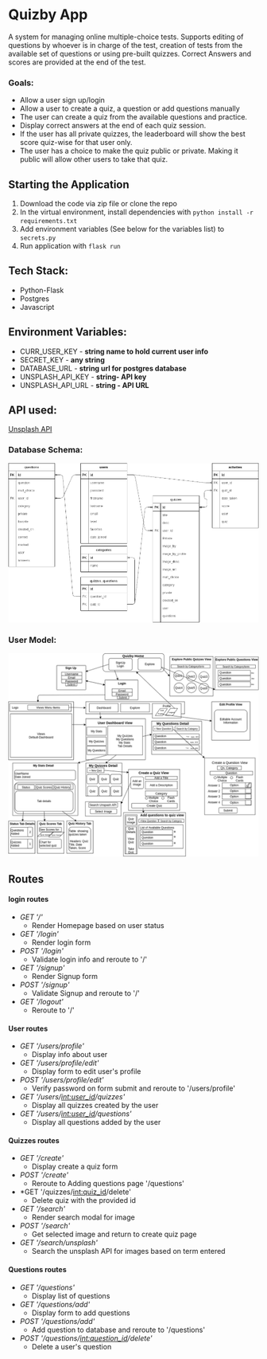 # Quizby App

A system for managing online multiple-choice tests. Supports editing of questions by whoever is in charge of the test, creation of tests from the available set of questions or using pre-built quizzes. Correct Answers and scores are provided at the end of the test.

### Goals:
- Allow a user sign up/login
- Allow a user to create a quiz, a question or add questions manually 
- The user can create a quiz from the available questions and practice. 
- Display correct answers at the end of each quiz session.
- If the user has all private quizzes, the leaderboard will show the best score quiz-wise for that user only.
- The user has a choice to make the quiz public or private. Making it public will allow other users to take that quiz. 

## Starting the Application

1. Download the code via zip file or clone the repo
2. In the virtual environment, install dependencies with `python install -r requirements.txt `
3. Add environment variables (See below for the variables list) to `secrets.py`
3. Run application with `flask run`
## Tech Stack:

- Python-Flask
- Postgres
- Javascript

## Environment Variables:

- CURR_USER_KEY - **string name to hold current user info**
- SECRET_KEY - **any string**
- DATABASE_URL - **string url for postgres database**
- UNSPLASH_API_KEY - **string- API key**
- UNSPLASH_API_URL - **string - API URL**

## API used:

[Unsplash API](https://unsplash.com/documentation#getting-started)


### Database Schema:
![DB Model](./project_diagrams/database_schema.png)

### User Model:
![User Flow Diagram](./project_diagrams/user_flow.png)

## Routes

#### login routes
  - *GET '/'*  
	  - Render Homepage based on user status
  - *GET '/login'*  
 	  - Render login form
  - *POST '/login'*  
 	  - Validate login info and reroute to '/'
  - *GET '/signup'*
    - Render Signup form  
  - *POST '/signup'*
    - Validate Signup and reroute to '/'
  - *GET '/logout'*
    - Reroute to '/' 
#### User routes
  - *GET '/users/profile'*
    - Display info about user
  - *GET '/users/profile/edit'*
    - Display form to edit user's profile
  - *POST '/users/profile/edit'*
    - Verify password on form submit and reroute to '/users/profile'
  - *GET '/users/<int:user_id>/quizzes'*
    - Display all quizzes created by the user
  - *GET '/users/<int:user_id>/questions'*
    - Display all questions added by the user
#### Quizzes routes
  - *GET '/create'*
    - Display create a quiz form
  - *POST '/create'*
    - Reroute to Adding questions page '/questions'
  - *GET '/quizzes/<int:quiz_id>/delete'
	- Delete quiz with the provided id
  - *GET '/search'*
    - Render search modal for image
  - *POST '/search'*
    - Get selected image and return to create quiz page
  - *GET '/search/unsplash'*
    - Search the unsplash API for images based on term entered
#### Questions routes
  - *GET '/questions'*
    - Display list of questions
  - *GET '/questions/add'*
    - Display form to add questions
  - *POST '/questions/add'*
    - Add question to database and reroute to '/questions'
  - *POST '/questions/<int:question_id>/delete'*
    - Delete a user's question
	

